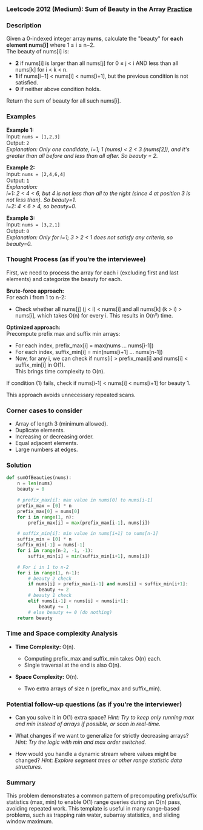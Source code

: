 ### Leetcode 2012 (Medium): Sum of Beauty in the Array [Practice](https://leetcode.com/problems/sum-of-beauty-in-the-array)

### Description  
Given a 0-indexed integer array **nums**, calculate the "beauty" for **each element nums[i]** where 1 ≤ i ≤ n−2.  
The beauty of nums[i] is:
- **2** if nums[i] is larger than all nums[j] for 0 ≤ j < i AND less than all nums[k] for i < k < n.
- **1** if nums[i−1] < nums[i] < nums[i+1], but the previous condition is not satisfied.
- **0** if neither above condition holds.

Return the sum of beauty for all such nums[i].

### Examples  

**Example 1:**  
Input: `nums = [1,2,3]`  
Output: `2`  
*Explanation: Only one candidate, i=1; 1 (nums) < 2 < 3 (nums[2]), and it's greater than all before and less than all after. So beauty = 2.*

**Example 2:**  
Input: `nums = [2,4,6,4]`  
Output: `1`  
*Explanation:  
i=1: 2 < 4 < 6, but 4 is not less than all to the right (since 4 at position 3 is not less than). So beauty=1.  
i=2: 4 < 6 > 4, so beauty=0.*

**Example 3:**  
Input: `nums = [3,2,1]`  
Output: `0`  
*Explanation: Only for i=1; 3 > 2 < 1 does not satisfy any criteria, so beauty=0.*

### Thought Process (as if you’re the interviewee)  
First, we need to process the array for each i (excluding first and last elements) and categorize the beauty for each.

**Brute-force approach:**  
For each i from 1 to n-2:
- Check whether all nums[j] (j < i) < nums[i] and all nums[k] (k > i) > nums[i], which takes O(n) for every i. This results in O(n²) time.

**Optimized approach:**  
Precompute prefix max and suffix min arrays:
- For each index, prefix_max[i] = max(nums ... nums[i-1])
- For each index, suffix_min[i] = min(nums[i+1] ... nums[n-1])
- Now, for any i, we can check if nums[i] > prefix_max[i] and nums[i] < suffix_min[i] in O(1).  
This brings time complexity to O(n).

If condition (1) fails, check if nums[i-1] < nums[i] < nums[i+1] for beauty 1.

This approach avoids unnecessary repeated scans.

### Corner cases to consider  
- Array of length 3 (minimum allowed).
- Duplicate elements.
- Increasing or decreasing order.
- Equal adjacent elements.
- Large numbers at edges.

### Solution

```python
def sumOfBeauties(nums):
    n = len(nums)
    beauty = 0

    # prefix_max[i]: max value in nums[0] to nums[i-1]
    prefix_max = [0] * n
    prefix_max[0] = nums[0]
    for i in range(1, n):
        prefix_max[i] = max(prefix_max[i-1], nums[i])

    # suffix_min[i]: min value in nums[i+1] to nums[n-1]
    suffix_min = [0] * n
    suffix_min[-1] = nums[-1]
    for i in range(n-2, -1, -1):
        suffix_min[i] = min(suffix_min[i+1], nums[i])

    # For i in 1 to n-2
    for i in range(1, n-1):
        # beauty 2 check
        if nums[i] > prefix_max[i-1] and nums[i] < suffix_min[i+1]:
            beauty += 2
        # beauty 1 check
        elif nums[i-1] < nums[i] < nums[i+1]:
            beauty += 1
        # else beauty += 0 (do nothing)
    return beauty
```

### Time and Space complexity Analysis  

- **Time Complexity:** O(n).  
  - Computing prefix_max and suffix_min takes O(n) each.
  - Single traversal at the end is also O(n).

- **Space Complexity:** O(n).  
  - Two extra arrays of size n (prefix_max and suffix_min).

### Potential follow-up questions (as if you’re the interviewer)  

- Can you solve it in O(1) extra space?
  *Hint: Try to keep only running max and min instead of arrays if possible, or scan in real-time.*

- What changes if we want to generalize for strictly decreasing arrays?
  *Hint: Try the logic with min and max order switched.*

- How would you handle a dynamic stream where values might be changed?
  *Hint: Explore segment trees or other range statistic data structures.*

### Summary
This problem demonstrates a common pattern of precomputing prefix/suffix statistics (max, min) to enable O(1) range queries during an O(n) pass, avoiding repeated work. This template is useful in many range-based problems, such as trapping rain water, subarray statistics, and sliding window maximum.